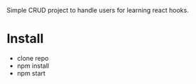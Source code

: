 Simple CRUD project to handle users for learning react hooks.

# Install

* clone repo
* npm install
* npm start
